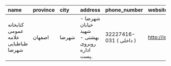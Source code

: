 | name                                | province   | city   | address                                       | phone_number            | website             |
|:------------------------------------|:-----------|:-------|:----------------------------------------------|:------------------------|:--------------------|
| كتابخانه عمومی علامه طباطبایی شهرضا | اصفهان     | شهرضا  | شهرضا - خیابان شهید بهشتی - روبروی اداره پست. | 32227416-031 ( داخلی  ) | http://isfahanpl.ir |